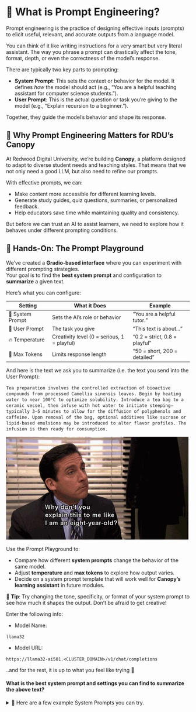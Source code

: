 # 🧠 What is Prompt Engineering?

<div class="terminal-curl"></div>

Prompt engineering is the practice of designing effective inputs (prompts) to elicit useful, relevant, and accurate outputs from a language model.

You can think of it like writing instructions for a very smart but very literal assistant. The way you phrase a prompt can drastically affect the tone, format, depth, or even the correctness of the model’s response.

There are typically two key parts to prompting:

* **System Prompt**: This sets the context or behavior for the model. It defines *how* the model should act (e.g., “You are a helpful teaching assistant for computer science students.”).
* **User Prompt**: This is the actual question or task you’re giving to the model (e.g., “Explain recursion to a beginner.”).

Together, they guide the model’s behavior and shape its response.

## 🎯 Why Prompt Engineering Matters for RDU’s Canopy

At Redwood Digital University, we’re building **Canopy**, a platform designed to adapt to diverse student needs and teaching styles. That means that we not only need a good LLM, but also need to refine our prompts.

With effective prompts, we can:

* Make content more accessible for different learning levels.
* Generate study guides, quiz questions, summaries, or personalized feedback.
* Help educators save time while maintaining quality and consistency.

But before we can trust an AI to assist learners, we need to explore how it behaves under different prompting conditions.


## 🧪 Hands-On: The Prompt Playground

We’ve created a **Gradio-based interface** where you can experiment with different prompting strategies.  
Your goal is to find the **best system prompt** and configuration to **summarize** a given text.

Here’s what you can configure:

| Setting          | What it Does                                | Example                       |
| ---------------- | ------------------------------------------- | ----------------------------- |
| 🧾 System Prompt | Sets the AI’s role or behavior              | “You are a helpful tutor."     |
| 💬 User Prompt   | The task you give                           | “This text is about...”        |
| 🔥 Temperature   | Creativity level (0 = serious, 1 = playful) | “0.2 = strict, 0.8 = playful”  |
| 🔢 Max Tokens    | Limits response length                      | “50 = short, 200 = detailed”   |


And here is the text we ask you to summarize (i.e. the text you send into the User Prompt):

```
Tea preparation involves the controlled extraction of bioactive compounds from processed Camellia sinensis leaves. Begin by heating water to near 100°C to optimize solubility. Introduce a tea bag to a ceramic vessel, then infuse with hot water to initiate steeping—typically 3–5 minutes to allow for the diffusion of polyphenols and caffeine. Upon removal of the bag, optional additives like sucrose or lipid-based emulsions may be introduced to alter flavor profiles. The infusion is then ready for consumption.
```

![images/explain-like-8.jpg](images/explain-like-8.jpg)

Use the Prompt Playground to:

* Compare how different **system prompts** change the behavior of the same model.
* Adjust **temperature** and **max tokens** to explore how output varies.
* Decide on a system prompt template that will work well for **Canopy’s learning assistant** in future modules.

📌 **Tip**: Try changing the tone, specificity, or format of your system prompt to see how much it shapes the output. Don’t be afraid to get creative!

Enter the following info:

- Model Name: 
```
llama32
```
- Model URL: 
```
https://llama32-ai501.<CLUSTER_DOMAIN>/v1/chat/completions
```

..and for the rest, it is up to what you feel like trying 🧪  

#### What is the best system prompt and settings you can find to summarize the above text?

<details>
<summary> 📜 Here are a few example System Prompts you can try.</summary>  
<br>

```
Write a short version of this.
```

```
Summarize the text in a few sentences.
```

```
Explain the given text as if I’m a 5-year-old.
```

```
Explain the given text using only emojis.
```

Can you come up with something that explains the text even better without loosing important info?
</details>

<iframe
	src="https://gradio-app-ai501.<CLUSTER_DOMAIN>/prompt-playground"
	frameborder="0"
	width="1600"
	height="800"
	style="border: 1px solid transparent; border-radius: 1px;"
	loading="lazy">
></iframe>
